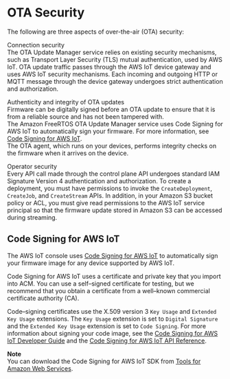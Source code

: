# OTA Security<a name="dev-guide-ota-security"></a>

The following are three aspects of over\-the\-air \(OTA\) security:

Connection security  
The OTA Update Manager service relies on existing security mechanisms, such as Transport Layer Security \(TLS\) mutual authentication, used by AWS IoT\. OTA update traffic passes through the AWS IoT device gateway and uses AWS IoT security mechanisms\. Each incoming and outgoing HTTP or MQTT message through the device gateway undergoes strict authentication and authorization\.

Authenticity and integrity of OTA updates  
Firmware can be digitally signed before an OTA update to ensure that it is from a reliable source and has not been tampered with\.   
The Amazon FreeRTOS OTA Update Manager service uses Code Signing for AWS IoT to automatically sign your firmware\. For more information, see [Code Signing for AWS IoT](https://docs.aws.amazon.com/signer/latest/developerguide/Welcome.html)\.   
The OTA agent, which runs on your devices, performs integrity checks on the firmware when it arrives on the device\.

Operator security  
Every API call made through the control plane API undergoes standard IAM Signature Version 4 authentication and authorization\. To create a deployment, you must have permissions to invoke the `CreateDeployment`, `CreateJob`, and `CreateStream` APIs\. In addition, in your Amazon S3 bucket policy or ACL, you must give read permissions to the AWS IoT service principal so that the firmware update stored in Amazon S3 can be accessed during streaming\. 

## Code Signing for AWS IoT<a name="dev-guide-code-signing"></a>

The AWS IoT console uses [Code Signing for AWS IoT](https://docs.aws.amazon.com/signer/latest/developerguide/Welcome.html) to automatically sign your firmware image for any device supported by AWS IoT\.

Code Signing for AWS IoT uses a certificate and private key that you import into ACM\. You can use a self–signed certificate for testing, but we recommend that you obtain a certificate from a well–known commercial certificate authority \(CA\)\.

Code–signing certificates use the X\.509 version 3 `Key Usage` and `Extended Key Usage` extensions\. The `Key Usage` extension is set to `Digital Signature` and the `Extended Key Usage` extension is set to `Code Signing`\. For more information about signing your code image, see the [Code Signing for AWS IoT Developer Guide](https://docs.aws.amazon.com/signer/latest/developerguide/Welcome.html) and the [Code Signing for AWS IoT API Reference](https://docs.aws.amazon.com/signer/latest/api/Welcome.html)\.

**Note**  
You can download the Code Signing for AWS IoT SDK from [Tools for Amazon Web Services](https://aws.amazon.com/tools/)\. 